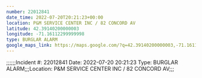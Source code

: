 ```yaml
---
number: 22012841
date_time: 2022-07-20T20:21:23+00:00
location: P&M SERVICE CENTER INC / 82 CONCORD AV
latitude: 42.39140200000003
longitude: -71.16112299999998
type: BURGLAR ALARM
google_maps_link: https://maps.google.com/?q=42.39140200000003,-71.16112299999998
---
```


;;;;;;Incident #: 22012841  Date: 2022-07-20 20:21:23   Type: BURGLAR ALARM;;;Location: P&M SERVICE CENTER INC / 82 CONCORD AV;;;
